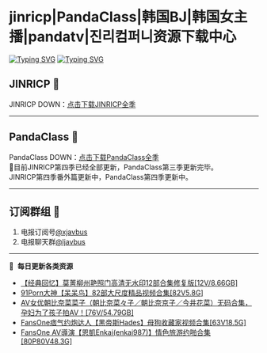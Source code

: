 # jinricp|PandaClass|韩国BJ|韩国女主播|pandatv|진리컴퍼니资源下载中心   
[![Typing SVG](https://readme-typing-svg.herokuapp.com?font=Fira+Code&pause=1000&center=true&vCenter=true&random=true&width=435&lines=所有链接都需要翻墙访问)](https://jinri-cp.neocities.org/free.html)
[![Typing SVG](https://readme-typing-svg.herokuapp.com?font=Fira+Code&pause=1000&center=true&vCenter=true&random=true&width=435&lines=点击进入福利资源下载中心)](https://pandaclass.neocities.org/)
## JINRICP 👋   
JINRICP DOWN：[点击下载JINRICP全季](https://mypikpak.com/s/VODz7HXQoqcX0UrvaXfDtFoPo1)
****
## PandaClass 💯   
PandaClass DOWN：[点击下载PandaClass全季](https://mypikpak.com/s/VOKOTZkoEnkyvCnELVSquM97o1)   
💞目前JINRICP第四季已经全部更新，PandaClass第三季更新完毕。   
JINRICP第四季番外篇更新中，PandaClass第四季更新中。
****
## 订阅群组 🔞
1. 电报订阅号[@xjavbus](https://t.me/xjavbus)
2. 电报聊天群[@ljavbus](https://t.me/ljavbus)
**** 
📕 &nbsp;**每日更新各类资源**
<!-- BLOG-POST-LIST:START -->
- [【经典回忆】莫菁柳州艳照门高清无水印12部合集修复版[12V/8.66GB]](https://fuli.rulel.com/396.html)
- [91Porn大神【呆呆鸟】82部大尺度精品视频合集[82V5.8G]](https://fuli.rulel.com/395.html)
- [AV女优朝比奈菜菜子（朝比奈菜々子／朝比奈京子／今井花菜）无码合集，孕妇为了孩子拍AV！[76V/54.79GB]](https://fuli.rulel.com/394.html)
- [FansOne痞气约炮达人【黑帝斯Hades】母狗收藏家视频合集[63V18.5G]](https://fuli.rulel.com/393.html)
- [FansOne AV導演【恩凱Enkai&lpar;enkai987&rpar;】情色旅游约啪合集[80P80V48.3G]](https://fuli.rulel.com/392.html)
<!-- BLOG-POST-LIST:END -->
